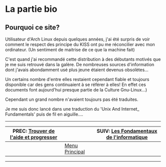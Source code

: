 # La partie bio


## Pourquoi ce site? 

Utilisateur d'Arch Linux depuis quelques années, j'ai été surpris de voir comment le respect des principe du KISS ont pu me réconcilier avec mon ordinateur. (Un sentiment de maitrise de ce que la machine fait)

C'est quand j'ai recommandé cette distribution à des débutants motivés que je me suis retrouvé dans la galère. De nombreuses sources d'information dont j'avais abondamment usé plus jeune étaient devenus obsolètes...

Un certains nombre d'entre elles restaient cependant fiable et toujours disponible car des gens continuaient à se référer à elles! En effet ces documents font aujourd'hui presque partie de la Culture Gnu-Linux...)

Cependant un grand nombre n'avaient toujours pas été traduites.

Je me suis donc lancé dans une traduction du 'Unix And Internet_ Fundamentals' puis de fil en aiguille....
 
-------------------------------------------
| PREC: [Trouver de l'aide et progresser](220_help.md) |  | SUIV: [Les Fondamentaux de l'informatique](index.md) |
| -------------  | ----- |  ----------         |
|  | [Menu Principal](index.md) |  |
-------------------------------------------

